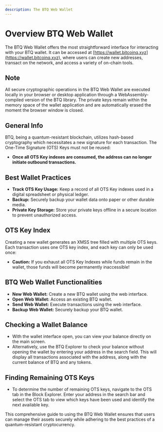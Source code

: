 ```yaml
---
description: The BTQ Web Wallet
---
```


# Overview BTQ Web Wallet

The BTQ Web Wallet offers the most straightforward interface for interacting with your BTQ wallet. It can be accessed at [https://wallet.bitcoinq.xyz](https://wallet.bitcoinq.xyz), where users can create new addresses, transact on the network, and access a variety of on-chain tools.

## Note

All secure cryptographic operations in the BTQ Web Wallet are executed locally in your browser or desktop application through a WebAssembly-compiled version of the BTQ library. The private keys remain within the memory space of the wallet application and are automatically erased the moment the browser window is closed.

## General Info

BTQ, being a quantum-resistant blockchain, utilizes hash-based cryptography which necessitates a new signature for each transaction. The One-Time Signature (OTS) Keys must not be reused:

* **Once all OTS Key indexes are consumed, the address can no longer initiate outbound transactions.**

## Best Wallet Practices

* **Track OTS Key Usage:** Keep a record of all OTS Key indexes used in a digital spreadsheet or physical ledger.
* **Backup:** Securely backup your wallet data onto paper or other durable media.
* **Private Key Storage:** Store your private keys offline in a secure location to prevent unauthorized access.

## OTS Key Index

Creating a new wallet generates an XMSS tree filled with multiple OTS keys. Each transaction uses one OTS key index, and each key can only be used once:

* **Caution:** If you exhaust all OTS Key Indexes while funds remain in the wallet, those funds will become permanently inaccessible!

## BTQ Web Wallet Functionalities

* **New Web Wallet:** Create a new BTQ wallet using the web interface.
* **Open Web Wallet:** Access an existing BTQ wallet.
* **Send Web Wallet:** Execute transactions using the web interface.
* **Backup Web Wallet:** Securely backup your BTQ wallet.

## Checking a Wallet Balance

* With the wallet interface open, you can view your balance directly on the main screen.
* Alternatively, use the BTQ Explorer to check your balance without opening the wallet by entering your address in the search field. This will display all transactions associated with the address, along with the current balance of BTQ and any tokens.

## Finding Remaining OTS Keys

* To determine the number of remaining OTS keys, navigate to the OTS tab in the Block Explorer. Enter your address in the search bar and select the OTS tab to view which keys have been used and identify the next available key.

This comprehensive guide to using the BTQ Web Wallet ensures that users can manage their assets securely while adhering to the best practices of a quantum-resistant cryptocurrency.
